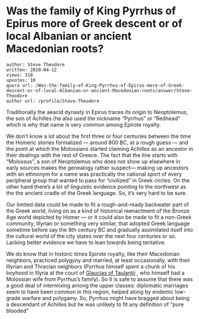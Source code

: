 # Was the family of King Pyrrhus of Epirus more of Greek descent or of local Albanian or ancient Macedonian roots?

	author: Steve Theodore
	written: 2020-04-12
	views: 318
	upvotes: 10
	quora url: /Was-the-family-of-King-Pyrrhus-of-Epirus-more-of-Greek-descent-or-of-local-Albanian-or-ancient-Macedonian-roots/answer/Steve-Theodore
	author url: /profile/Steve-Theodore


Traditionally the aeacid dynasty in Epirus traces its origin to Neoptolemus, the son of Achilles (he also used the nickname “Pyrrhus” or “Redhead” which is why that name is very common among Epirote royalty.

We don’t know a lot about the first three or four centuries between the time the Homeric stories formalized — around 800 BC, at a rough guess — and the point at which the Molossians started claiming Achilles as an ancestor in their dealings with the rest of Greece. The fact that the line starts with “Molossus”, a son of Neoptolemus who does not show up elsewhere in early sources makes the genealogy rather suspect— making up ancestors with an ethnonym for a name was practically the national sport of every peripheral group that wanted to pass for “civilized” in Greek circles. On the other hand there’s a lot of linguistic evidence pointing to the northwest as the the ancient cradle of the Greek language. So, it’s very hard to be sure.

Our limited data could be made to fit a rough-and-ready backwater part of the Greek world, living on as a kind of historical reenactment of the Bronze Age world depicted by Homer — or it could also be made to fit a non-Greek community, Illyrian or something very similar, that adopted Greek language sometime before say the 8th century BC and gradually assimilated itself into the cultural world of the city states over the next four centuries or so. Lacking better evidence we have to lean towards being tentative.

We do know that in historic times Epirote royalty, like their Macedonian neighbors, practiced polygyny and married, at least occasionally, with their Illyrian and Thracian neighbors (Pyrrhus himself spent a chunk of his boyhood in Illyria at the court of [Glaucias of Taulantii](https://en.m.wikipedia.org/wiki/Glaucias_of_Taulantii) , who himself had a Molossian wife from Pyrrhus’s family). So it is safe to assume that there was a good deal of intermixing among the upper classes: diplomatic marriages seem to have been common in this region, helped along by endemic low-grade warfare and polygamy. So, Pyrrhus might have bragged about being a descendant of Achilles but he was unlikely to fit any definition of “pure blooded”

